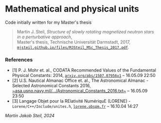 # Mathematical and physical units

Code initially written for my Master's thesis
>Martin J. Steil, *Structure of slowly rotating magnetized neutron stars in a perturbative approach*,<br>
>Master's thesis, Technische Universität Darmstadt, 2017,<br>
>[`mjsteil.github.io/files/MJSteil_MSc_Thesis_2017.pdf`](https://mjsteil.github.io/files/MJSteil_MSc_Thesis_2017.pdf).

### References
 * [1]  P. J. Mohr et. al., CODATA Recommended Values of the Fundamental Physical Constants: 2014, [`arxiv.org/abs/1507.07956v1`](http://arxiv.org/abs/1507.07956v1) – 16.05.09 22:50
 * [2]  U.S. Nautical Almanac Office et. al., The Astronomical Almanac - Selected Astronomical Constants 2016, [~asa.usno.navy.mil/.../Astronomical_Constants_2016.txt~](http://asa.usno.navy.mil/static/files/2016/Astronomical_Constants_2016.txt) – 16.05.09 23:50
 * [3]  Langage Objet pour la RElativité NumériquE (LORENE) - `Lorene/C++/Include/unites.h`,  [`lorene.obspm.fr`](http://www.lorene.obspm.fr/) – 16.10.04 14:27
 

<i>Martin Jakob Steil, 2024</i>

